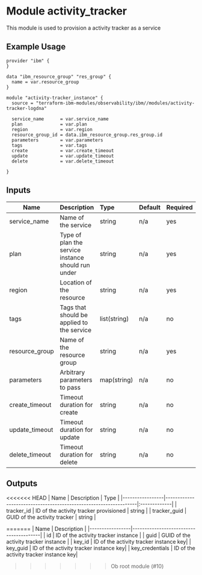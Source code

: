 # Module activity_tracker

This module is used to provision a activity tracker as a service

## Example Usage
```
provider "ibm" {
}

data "ibm_resource_group" "res_group" {
  name = var.resource_group
}

module "activity-tracker_instance" {
  source = "terraform-ibm-modules/observability/ibm//modules/activity-tracker-logdna"

  service_name      = var.service_name
  plan              = var.plan
  region            = var.region
  resource_group_id = data.ibm_resource_group.res_group.id
  parameters        = var.parameters
  tags              = var.tags
  create            = var.create_timeout
  update            = var.update_timeout
  delete            = var.delete_timeout

}

```

<!-- BEGINNING OF PRE-COMMIT-TERRAFORM DOCS HOOK -->

## Inputs

| Name            | Description                                                      | Type         | Default | Required |
|-----------------|------------------------------------------------------------------|:-------------|---------|----------|
| service\_name   | Name of the service                                              | string       | n/a     | yes      |
| plan            | Type of plan the service instance should run under               | string       | n/a     | yes      |
| region          | Location of the resource                                         | string       | n/a     | yes      |
| tags            | Tags that should be applied to the service                       | list(string) | n/a     | no       |
| resource\_group | Name of the resource group                                       | string       | n/a     | yes      |
| parameters      | Arbitrary parameters to pass                                     | map(string)  | n/a     | no       |
| create_timeout  | Timeout duration for create                                      | string       | n/a     | no       |
| update_timeout  | Timeout duration for update                                      | string       | n/a     | no       |
| delete_timeout  | Timeout duration for delete                                      | string       | n/a     | no       |

## Outputs

<<<<<<< HEAD
| Name            | Description                                                      | Type         |
|-----------------|------------------------------------------------------------------|:-------------|
| tracker_id      | ID of the activity tracker provisioned                           | string       |
| tracker_guid    | GUID of the activity tracker                                     | string       |

=======
| Name            | Description                            |
|-----------------|----------------------------------------|
| id              | ID of the activity tracker instance    |
| guid            | GUID of the activity tracker instance  |
| key_id          | ID of the activity tracker instance key|
| key_guid        | ID of the activity tracker instance key|
| key_credentials | ID of the activity tracker instance key|
>>>>>>> Ob root module (#10)

